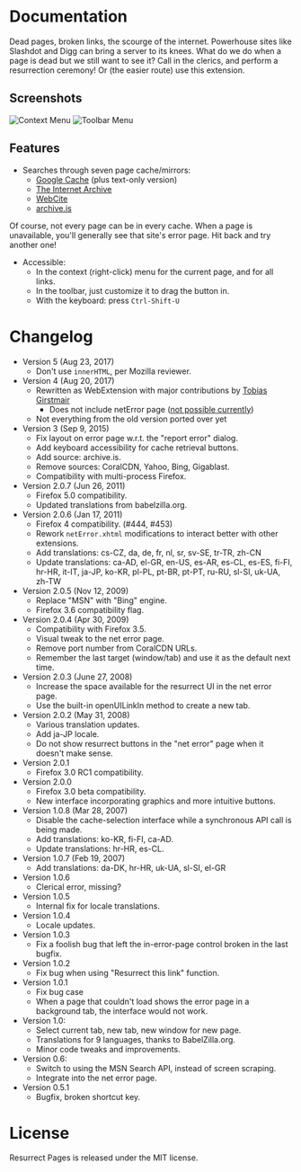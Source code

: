 # Documentation

Dead pages, broken links, the scourge of the internet.
Powerhouse sites like Slashdot and Digg can bring a server to its knees.
What do we do when a page is dead but we still want to see it?
Call in the clerics, and perform a resurrection ceremony!
Or (the easier route) use this extension.

## Screenshots

![Context Menu](https://camo.githubusercontent.com/264d0c9221bd3b22a41b3848597eeedbd606a5fb/68747470733a2f2f692e696d6775722e636f6d2f48654d666f77792e706e67)
![Toolbar Menu](https://camo.githubusercontent.com/973154dcbc6c17736b9b2d4e4a4a00959465ec6d/68747470733a2f2f692e696d6775722e636f6d2f6d4c554e52414c2e706e67)

## Features

 * Searches through seven page cache/mirrors:
   * [Google Cache](http://www.google.com/) (plus text-only version)
   * [The Internet Archive](http://web.archive.org/)
   * [WebCite](http://www.webcitation.org/)
   * [archive.is](https://archive.is/)

Of course, not every page can be in every cache.
When a page is unavailable, you'll generally see that site's error page.
Hit back and try another one!

 * Accessible:
   * In the context (right-click) menu for the current page, and for all links.
   * In the toolbar, just customize it to drag the button in.
   * With the keyboard: press `Ctrl-Shift-U`

# Changelog

 * Version 5 (Aug 23, 2017)
   * Don't use `innerHTML`, per Mozilla reviewer.
 * Version 4 (Aug 20, 2017)
   * Rewritten as WebExtension with major contributions
     by [Tobias Girstmair](https://gir.st/)
     * Does not include netError page
       ([not possible currently](http://bugzil.la/1376793))
   * Not everything from the old version ported over yet
 * Version 3 (Sep 9, 2015)
   * Fix layout on error page w.r.t. the "report error" dialog.
   * Add keyboard accessibility for cache retrieval buttons.
   * Add source: archive.is.
   * Remove sources: CoralCDN, Yahoo, Bing, Gigablast.
   * Compatibility with multi-process Firefox.
 * Version 2.0.7 (Jun 26, 2011)
   * Firefox 5.0 compatibility.
   * Updated translations from babelzilla.org.
 * Version 2.0.6 (Jan 17, 2011)
   * Firefox 4 compatibility. (#444, #453)
   * Rework `netError.xhtml` modifications to interact better with other extensions.
   * Add translations: cs-CZ, da, de, fr, nl, sr, sv-SE, tr-TR, zh-CN
   * Update translations: ca-AD, el-GR, en-US, es-AR, es-CL, es-ES, fi-FI, hr-HR, it-IT, ja-JP, ko-KR, pl-PL, pt-BR, pt-PT, ru-RU, sl-SI, uk-UA, zh-TW
 * Version 2.0.5 (Nov 12, 2009)
   * Replace "MSN" with "Bing" engine.
   * Firefox 3.6 compatibility flag.
 * Version 2.0.4 (Apr 30, 2009)
   * Compatibility with Firefox 3.5.
   * Visual tweak to the net error page.
   * Remove port number from CoralCDN URLs.
   * Remember the last target (window/tab) and use it as the default next time.
 * Version 2.0.3 (June 27, 2008)
   * Increase the space available for the resurrect UI in the net error page.
   * Use the built-in openUILinkIn method to create a new tab.
 * Version 2.0.2 (May 31, 2008)
   * Various translation updates.
   * Add ja-JP locale.
   * Do not show resurrect buttons in the "net error" page when it doesn't make sense.
 * Version 2.0.1
   * Firefox 3.0 RC1 compatibility.
 * Version 2.0.0
   * Firefox 3.0 beta compatibility.
   * New interface incorporating graphics and more intuitive buttons.
 * Version 1.0.8 (Mar 28, 2007)
   * Disable the cache-selection interface while a synchronous API call is being made.
   * Add translations: ko-KR, fi-FI, ca-AD.
   * Update translations: hr-HR, es-CL.
 * Version 1.0.7 (Feb 19, 2007)
   * Add translations: da-DK, hr-HR, uk-UA, sl-SI, el-GR
 * Version 1.0.6
   * Clerical error, missing?
 * Version 1.0.5
   * Internal fix for locale translations.
 * Version 1.0.4
   * Locale updates.
 * Version 1.0.3
   * Fix a foolish bug that left the in-error-page control broken in the last bugfix.
 * Version 1.0.2
   * Fix bug when using "Resurrect this link" function.
 * Version 1.0.1
   * Fix bug case
   * When a page that couldn't load shows the error page in a background tab, the interface would not work.
 * Version 1.0:
   * Select current tab, new tab, new window for new page.
   * Translations for 9 languages, thanks to BabelZilla.org.
   * Minor code tweaks and improvements.
 * Version 0.6:
   * Switch to using the MSN Search API, instead of screen scraping.
   * Integrate into the net error page.
 * Version 0.5.1
   * Bugfix, broken shortcut key.

# License

Resurrect Pages is released under the MIT license.

